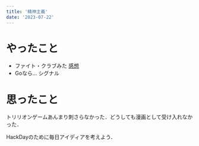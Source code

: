 ```yaml
---
title: '精神主義'
date: '2023-07-22'
---
```


# やったこと

- ファイト・クラブみた [感想](https://scrapbox.io/Dz99/%E3%83%95%E3%82%A1%E3%82%A4%E3%83%88%E3%83%BB%E3%82%AF%E3%83%A9%E3%83%96)
- Goなら… シグナル

# 思ったこと


トリリオンゲームあんまり刺さらなかった．どうしても漫画として受け入れなかった．


HackDayのために毎日アイディアを考えよう．

